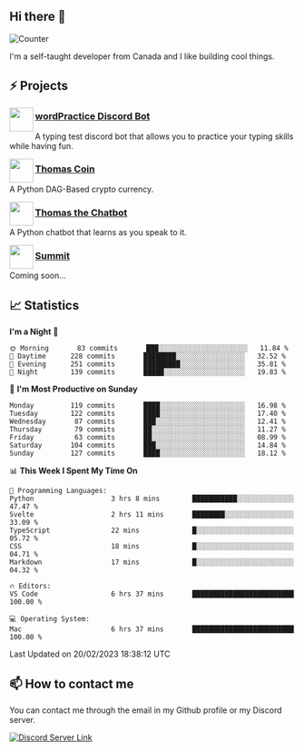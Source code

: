 <h2>Hi there 👋</h2>

![Counter](https://komarev.com/ghpvc/?username=principle105)

<p>I'm a self-taught developer from Canada and I like building cool things.</p>

<h2>⚡ Projects</h2>

<img align="left" src="https://i.imgur.com/BIzs17V.png" width="42" height="42" />
<h3><a target="_blank" href="http://wordpractice.principle.sh/">wordPractice Discord Bot</a></h3>
<p>A typing test discord bot that allows you to practice your typing skills while having fun.</p>

<img align="left" src="https://i.imgur.com/4FdQpgN.png" width="42" height="42" />
<h3><a href="https://github.com/principle105/thomas-coin">Thomas Coin</a></h3>
<p>A Python DAG-Based crypto currency.</p>

<img align="left" src="https://i.imgur.com/hA9YF2s.png" width="42" height="42" />
<h3><a href="https://github.com/principle105/thomasthechatbot">Thomas the Chatbot</a></h3>
<p>A Python chatbot that learns as you speak to it.</p>

<img align="left" src="https://i.imgur.com/Ly8Atho.png" width="42" height="42" />
<h3><a href="http://summit.sh/">Summit</a></h3>
<p>Coming soon...</p>

<h2>📈 Statistics</h2>

<!--START_SECTION:waka-->
**I'm a Night 🦉** 

```text
🌞 Morning       83 commits       ███░░░░░░░░░░░░░░░░░░░░░░   11.84 % 
🌆 Daytime      228 commits       ████████░░░░░░░░░░░░░░░░░   32.52 % 
🌃 Evening      251 commits       █████████░░░░░░░░░░░░░░░░   35.81 % 
🌙 Night        139 commits       █████░░░░░░░░░░░░░░░░░░░░   19.83 % 

```
📅 **I'm Most Productive on Sunday** 

```text
Monday         119 commits       ████░░░░░░░░░░░░░░░░░░░░░   16.98 % 
Tuesday        122 commits       ████░░░░░░░░░░░░░░░░░░░░░   17.40 % 
Wednesday       87 commits       ███░░░░░░░░░░░░░░░░░░░░░░   12.41 % 
Thursday        79 commits       ██░░░░░░░░░░░░░░░░░░░░░░░   11.27 % 
Friday          63 commits       ██░░░░░░░░░░░░░░░░░░░░░░░   08.99 % 
Saturday       104 commits       ███░░░░░░░░░░░░░░░░░░░░░░   14.84 % 
Sunday         127 commits       ████░░░░░░░░░░░░░░░░░░░░░   18.12 % 

```


📊 **This Week I Spent My Time On** 

```text
💬 Programming Languages: 
Python                   3 hrs 8 mins        ███████████░░░░░░░░░░░░░░   47.47 % 
Svelte                   2 hrs 11 mins       ████████░░░░░░░░░░░░░░░░░   33.09 % 
TypeScript               22 mins             █░░░░░░░░░░░░░░░░░░░░░░░░   05.72 % 
CSS                      18 mins             █░░░░░░░░░░░░░░░░░░░░░░░░   04.71 % 
Markdown                 17 mins             █░░░░░░░░░░░░░░░░░░░░░░░░   04.32 % 

🔥 Editors: 
VS Code                  6 hrs 37 mins       █████████████████████████   100.00 % 

💻 Operating System: 
Mac                      6 hrs 37 mins       █████████████████████████   100.00 % 

```


 Last Updated on 20/02/2023 18:38:12 UTC
<!--END_SECTION:waka-->

<h2>📫 How to contact me</h2>

You can contact me through the email in my Github profile or my Discord server.

[![Discord Server Link](https://dcbadge.vercel.app/api/server/DHnk46C)](https://discord.gg/DHnk46C)

